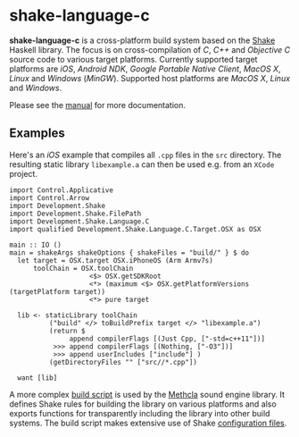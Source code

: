# shake-language-c

**shake-language-c** is a cross-platform build system based on the [Shake](https://github.com/ndmitchell/shake) Haskell library. The focus is on cross-compilation of *C*, *C++* and *Objective C* source code to various target platforms. Currently supported target platforms are *iOS*, *Android NDK*, *Google Portable Native Client*, *MacOS X*, *Linux* and *Windows* (*MinGW*). Supported host platforms are *MacOS X*, *Linux* and *Windows*.

Please see the [manual](/docs/Manual.md) for more documentation.

## Examples

Here's an *iOS* example that compiles all `.cpp` files in the `src` directory. The resulting static library `libexample.a` can then be used e.g. from an `XCode` project.

    import Control.Applicative
    import Control.Arrow
    import Development.Shake
    import Development.Shake.FilePath
    import Development.Shake.Language.C
    import qualified Development.Shake.Language.C.Target.OSX as OSX

    main :: IO ()
    main = shakeArgs shakeOptions { shakeFiles = "build/" } $ do
      let target = OSX.target OSX.iPhoneOS (Arm Armv7s)
          toolChain = OSX.toolChain
                        <$> OSX.getSDKRoot
                        <*> (maximum <$> OSX.getPlatformVersions (targetPlatform target))
                        <*> pure target

      lib <- staticLibrary toolChain
              ("build" </> toBuildPrefix target </> "libexample.a")
              (return $ 
                   append compilerFlags [(Just Cpp, ["-std=c++11"])]
               >>> append compilerFlags [(Nothing, ["-O3"])]
               >>> append userIncludes ["include"] )
              (getDirectoryFiles "" ["src//*.cpp"])

      want [lib]

A more complex [build script](https://github.com/samplecount/methcla/tree/develop/Shake_Methcla.hs) is used by the [Methcla](http://methc.la) sound engine library. It defines Shake rules for building the library on various platforms and also exports functions for transparently including the library into other build systems. The build script makes extensive use of Shake [configuration files](https://github.com/samplecount/methcla/tree/develop/config).
